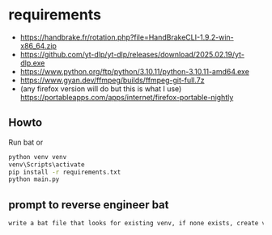 # requirements 
 
- https://handbrake.fr/rotation.php?file=HandBrakeCLI-1.9.2-win-x86_64.zip
- https://github.com/yt-dlp/yt-dlp/releases/download/2025.02.19/yt-dlp.exe
- https://www.python.org/ftp/python/3.10.11/python-3.10.11-amd64.exe
- https://www.gyan.dev/ffmpeg/builds/ffmpeg-git-full.7z
- (any firefox version will do but this is what I use) https://portableapps.com/apps/internet/firefox-portable-nightly 

## Howto

Run bat or 
```bat
python venv venv
venv\Scripts\activate
pip install -r requirements.txt
python main.py
```

## prompt to reverse engineer bat

```md
write a bat file that looks for existing venv, if none exists, create venv in working dir. if requirements.txt file found, after activating, pip install upgrade requirements. if main.py file exists in working dir, run, otherwise use set variable py file as backup to run from venv, otherwise use first alphabetic py file. 
```
